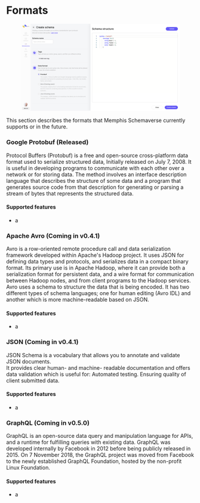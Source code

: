 # Formats

<figure><img src="../../.gitbook/assets/Screen Shot 2022-11-08 at 22.10.44.png" alt=""><figcaption></figcaption></figure>

This section describes the formats that Memphis Schemaverse currently supports or in the future.

### Google Protobuf (Released)

Protocol Buffers (Protobuf) is a free and open-source cross-platform data format used to serialize structured data, Initially released on July 7, 2008. It is useful in developing programs to communicate with each other over a network or for storing data. The method involves an interface description language that describes the structure of some data and a program that generates source code from that description for generating or parsing a stream of bytes that represents the structured data.

#### Supported features

* a

### Apache Avro (Coming in v0.4.1)

Avro is a row-oriented remote procedure call and data serialization framework developed within Apache's Hadoop project. It uses JSON for defining data types and protocols, and serializes data in a compact binary format. Its primary use is in Apache Hadoop, where it can provide both a serialization format for persistent data, and a wire format for communication between Hadoop nodes, and from client programs to the Hadoop services. Avro uses a schema to structure the data that is being encoded. It has two different types of schema languages; one for human editing (Avro IDL) and another which is more machine-readable based on JSON.

#### Supported features

* a

### JSON (Coming in v0.4.1)

JSON Schema is a vocabulary that allows you to annotate and validate JSON documents.\
It provides clear human- and machine- readable documentation and offers data validation which is useful for: Automated testing. Ensuring quality of client submitted data.

#### Supported features

* a

### GraphQL (Coming in v0.5.0)

GraphQL is an open-source data query and manipulation language for APIs, and a runtime for fulfilling queries with existing data. GraphQL was developed internally by Facebook in 2012 before being publicly released in 2015. On 7 November 2018, the GraphQL project was moved from Facebook to the newly established GraphQL Foundation, hosted by the non-profit Linux Foundation.

#### Supported features

* a

